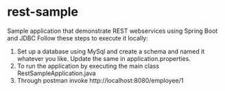 # rest-sample
Sample application that demonstrate REST webservices using Spring Boot and JDBC
Follow these steps to execute it locally:
1. Set up a database using MySql and create a schema and named it whatever you like. Update the same in application.properties.
2. To run the application by executing the main class RestSampleApplication.java
3. Through postman invoke http://localhost:8080/employee/1
